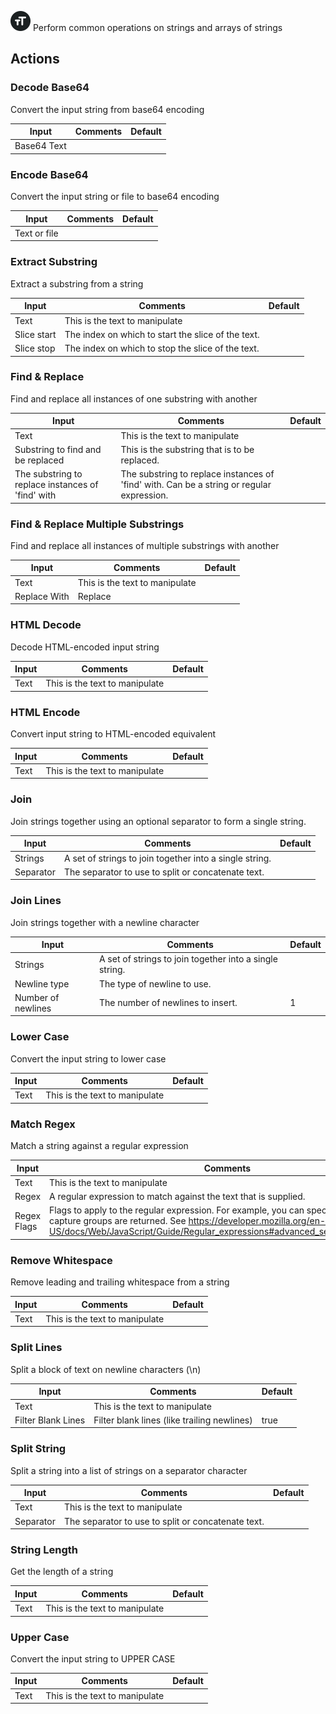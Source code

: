 ![Text Manipulation](./assets/text-manipulation.png#connector-icon)
Perform common operations on strings and arrays of strings

## Actions

### Decode Base64

Convert the input string from base64 encoding

| Input       | Comments | Default |
| ----------- | -------- | ------- |
| Base64 Text |          |         |

### Encode Base64

Convert the input string or file to base64 encoding

| Input        | Comments | Default |
| ------------ | -------- | ------- |
| Text or file |          |         |

### Extract Substring

Extract a substring from a string

| Input       | Comments                                           | Default |
| ----------- | -------------------------------------------------- | ------- |
| Text        | This is the text to manipulate                     |         |
| Slice start | The index on which to start the slice of the text. |         |
| Slice stop  | The index on which to stop the slice of the text.  |         |

### Find & Replace

Find and replace all instances of one substring with another

| Input                                             | Comments                                                                                  | Default |
| ------------------------------------------------- | ----------------------------------------------------------------------------------------- | ------- |
| Text                                              | This is the text to manipulate                                                            |         |
| Substring to find and be replaced                 | This is the substring that is to be replaced.                                             |         |
| The substring to replace instances of 'find' with | The substring to replace instances of 'find' with. Can be a string or regular expression. |         |

### Find & Replace Multiple Substrings

Find and replace all instances of multiple substrings with another

| Input        | Comments                       | Default |
| ------------ | ------------------------------ | ------- |
| Text         | This is the text to manipulate |         |
| Replace With | Replace                        |         |

### HTML Decode

Decode HTML-encoded input string

| Input | Comments                       | Default |
| ----- | ------------------------------ | ------- |
| Text  | This is the text to manipulate |         |

### HTML Encode

Convert input string to HTML-encoded equivalent

| Input | Comments                       | Default |
| ----- | ------------------------------ | ------- |
| Text  | This is the text to manipulate |         |

### Join

Join strings together using an optional separator to form a single string.

| Input     | Comments                                                | Default |
| --------- | ------------------------------------------------------- | ------- |
| Strings   | A set of strings to join together into a single string. |         |
| Separator | The separator to use to split or concatenate text.      |         |

### Join Lines

Join strings together with a newline character

| Input              | Comments                                                | Default |
| ------------------ | ------------------------------------------------------- | ------- |
| Strings            | A set of strings to join together into a single string. |         |
| Newline type       | The type of newline to use.                             | <br />  |
| Number of newlines | The number of newlines to insert.                       | 1       |

### Lower Case

Convert the input string to lower case

| Input | Comments                       | Default |
| ----- | ------------------------------ | ------- |
| Text  | This is the text to manipulate |         |

### Match Regex

Match a string against a regular expression

| Input       | Comments                                                                                                                                                                                                                              | Default |
| ----------- | ------------------------------------------------------------------------------------------------------------------------------------------------------------------------------------------------------------------------------------- | ------- |
| Text        | This is the text to manipulate                                                                                                                                                                                                        |         |
| Regex       | A regular expression to match against the text that is supplied.                                                                                                                                                                      |         |
| Regex Flags | Flags to apply to the regular expression. For example, you can specify 'd' to ensure capture groups are returned. See https://developer.mozilla.org/en-US/docs/Web/JavaScript/Guide/Regular_expressions#advanced_searching_with_flags | g       |

### Remove Whitespace

Remove leading and trailing whitespace from a string

| Input | Comments                       | Default |
| ----- | ------------------------------ | ------- |
| Text  | This is the text to manipulate |         |

### Split Lines

Split a block of text on newline characters (\n)

| Input              | Comments                                    | Default |
| ------------------ | ------------------------------------------- | ------- |
| Text               | This is the text to manipulate              |         |
| Filter Blank Lines | Filter blank lines (like trailing newlines) | true    |

### Split String

Split a string into a list of strings on a separator character

| Input     | Comments                                           | Default |
| --------- | -------------------------------------------------- | ------- |
| Text      | This is the text to manipulate                     |         |
| Separator | The separator to use to split or concatenate text. |         |

### String Length

Get the length of a string

| Input | Comments                       | Default |
| ----- | ------------------------------ | ------- |
| Text  | This is the text to manipulate |         |

### Upper Case

Convert the input string to UPPER CASE

| Input | Comments                       | Default |
| ----- | ------------------------------ | ------- |
| Text  | This is the text to manipulate |         |
